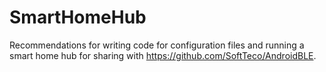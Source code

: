 # SmartHomeHub
Recommendations for writing code for configuration files and running a smart home hub for sharing with https://github.com/SoftTeco/AndroidBLE.
